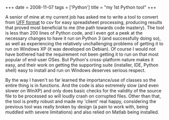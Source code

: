 +++
date = 2008-11-07
tags = ['Python']
title = "my 1st Python tool"
+++

A senior of mine at my current job has asked me to write a tool to
convert from [UFF format] to csv for easy spreadsheet processing,
producing results that proved most beneficial to me (the path towards
code mastery). The tool is less than 200 lines of Python code, and I
even got a peek at the necessary changes to have it run on Python 3 (and
successfully doing so), as well as experiencing the relatively
unchallenging problems of getting it to run on Windows XP (it was
developed on Debian). Of course I would not have bothered had the
requirement not been getting it to run on that most popular of end-user
OSes. But Python\'s cross-platform nature makes it easy, and their work
on getting the supporting suite (installer, IDE, Python shell) easy to
install and run on Windows deserves serious respect.

By the way I haven\'t so far learned the importance/use of classes so
the entire thing is in functions. And the code is also extremely slow
(and even slower on WinXP) and only does basic checks for the validity
of the source file to be processed so will loudly crash on corrupted
files. Other than that, the tool is pretty robust and made my \'client\'
real happy, considering the previous tool was really broken by design (a
pain to work with, being muddled with severe limitations) and also
relied on Matlab being installed.

  [UFF format]: http://en.wikipedia.org/wiki/Universal_File_Format
